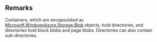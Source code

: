 ## Remarks  
 Containers, which are encapsulated as [Microsoft.WindowsAzure.Storage.Blob](assetId:///N:Microsoft.WindowsAzure.Storage.Blob?qualifyHint=False&autoUpgrade=True) objects, hold directories, and directories hold block blobs and page blobs. Directories can also contain sub-directories.